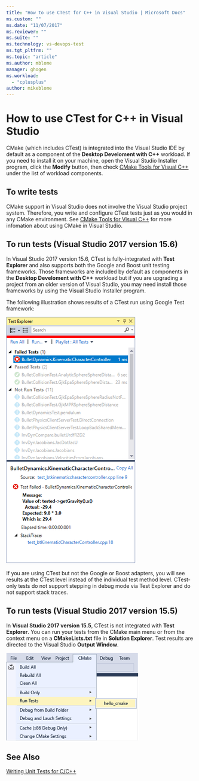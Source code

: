 ```yaml
---
title: "How to use CTest for C++ in Visual Studio | Microsoft Docs"
ms.custom: ""
ms.date: "11/07/2017"
ms.reviewer: ""
ms.suite: ""
ms.technology: vs-devops-test
ms.tgt_pltfrm: ""
ms.topic: "article"
ms.author: mblome
manager: ghogen
ms.workload: 
  - "cplusplus"
author: mikeblome
---
```


# How to use CTest for C++ in Visual Studio

CMake (which includes CTest) is integrated into the Visual Studio IDE by default as a component of the **Desktop Develoment with C++** workload. If you need to install it on your machine, open the Visual Studio Installer program, click the **Modify** button, then check [CMake Tools for Visual C++](/cpp/ide/cmake-tools-for-visual-cpp) under the list of workload components.

## To write tests

CMake support in Visual Studio does not involve the Visual Studio project system. Therefore, you write and configure CTest tests just as you would in any CMake environment. See [CMake Tools for Visual C++](/cpp/ide/cmake-tools-for-visual-cpp) for more infomation about using CMake in Visual Studio.

## To run tests (Visual Studio 2017 version 15.6)

In Visual Studio 2017 version 15.6, CTest is fully-integrated with **Test Explorer** and also supports both the Google and Boost unit testing frameworks. Those frameworks are included by default as components in the **Desktop Develoment with C++** workload but if you are upgrading a project from an older version of Visual Studio, you may need install those frameworks by using the Visual Studio Installer program.

The following illustration shows results of a CTest run using Google Test framework:

![CTest with Google Test Framework in VS2017 15.6](media/ctest-test-explorer.png "CTest and Google Test in Test Explorer")

If you are using CTest but not the Google or Boost adapters, you will see results at the CTest level instead of the individual test method level. CTest-only tests do not support stepping in debug mode via Test Explorer and do not support stack traces.

## To run tests (Visual Studio 2017 version 15.5)

In **Visual Studio 2017 version 15.5**, CTest is not integrated with **Test Explorer**. You can run your tests from the CMake main menu or from the context menu on a **CMakeLists.txt** file in **Solution Explorer**. Test results are directed to the Visual Studio **Output Window**.

![Run CTest tests in VS2017 15.5](media/cpp-cmake-run-tests.png "Run CTest tests in 15.5")

## See Also

[Writing Unit Tests for C/C++](writing-unit-tests-for-c-cpp.md)